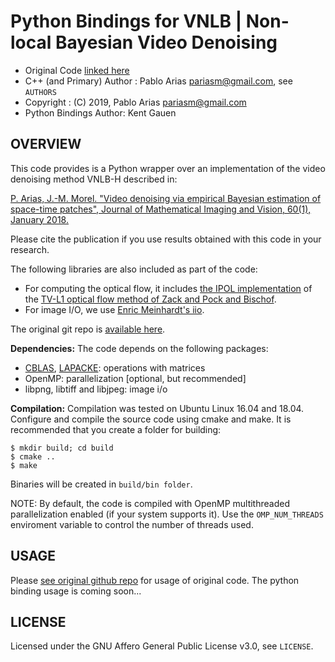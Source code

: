 Python Bindings for VNLB | Non-local Bayesian Video Denoising
=========================================

* Original Code [linked here](https://github.com/pariasm/vnlb)
* C++ (and Primary) Author    : Pablo Arias <pariasm@gmail.com>, see `AUTHORS`
* Copyright : (C) 2019, Pablo Arias <pariasm@gmail.com>
* Python Bindings Author: Kent Gauen

OVERVIEW
--------

This code provides is a Python wrapper over an implementation of the video denoising method VNLB-H described in:

[P. Arias, J.-M. Morel. "Video denoising via empirical Bayesian estimation of
space-time patches", Journal of Mathematical Imaging and Vision, 60(1),
January 2018.](https://link.springer.com/article/10.1007%2Fs10851-017-0742-4)

Please cite the publication if you use results obtained with this code in your
research.

The following libraries are also included as part of the code:
* For computing the optical flow, it includes [the IPOL
implementation](http://www.ipol.im/pub/art/2013/26/) of
the [TV-L1 optical flow method of Zack and Pock and
Bischof](https://link.springer.com/chapter/10.1007/978-3-540-74936-3_22).
* For image I/O, we use [Enric Meinhardt's iio](https://github.com/mnhrdt/iio).

The original git repo is [available here](https://github.com/pariasm/vnlb/).

**Dependencies:** The code depends on the following packages:
* [CBLAS](http://www.netlib.org/blas/#_cblas),
[LAPACKE](https://www.netlib.org/lapack/lapacke.html): operations with matrices
* OpenMP: parallelization [optional, but recommended]
* libpng, libtiff and libjpeg: image i/o

**Compilation:** 
Compilation was tested on Ubuntu Linux 16.04 and 18.04.
Configure and compile the source code using cmake and make.
It is recommended that you create a folder for building:
```
$ mkdir build; cd build
$ cmake ..
$ make
```

Binaries will be created in `build/bin folder`.

NOTE: By default, the code is compiled with OpenMP multithreaded
parallelization enabled (if your system supports it). Use the
`OMP_NUM_THREADS` enviroment variable to control the number of threads
used.

USAGE
-----

Please [see original github repo](https://github.com/pariasm/vnlb/) for usage of original code. The python binding usage is coming soon...


LICENSE
-------

Licensed under the GNU Affero General Public License v3.0, see `LICENSE`.
